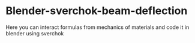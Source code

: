 # Blender-sverchok-beam-deflection
Here you can interact formulas from mechanics of materials and code it in blender using sverchok
